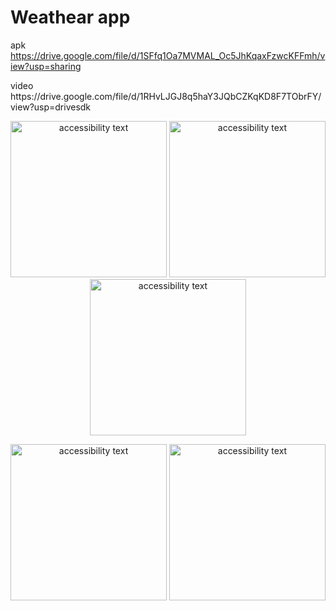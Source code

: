# Weathear app
apk https://drive.google.com/file/d/1SFfq1Oa7MVMAL_Oc5JhKqaxFzwcKFFmh/view?usp=sharing
<p align="left">
video      https://drive.google.com/file/d/1RHvLJGJ8q5haY3JQbCZKqKD8F7TObrFY/view?usp=drivesdk
    
</p>


<p align="center">
    <img src="https://raw.githubusercontent.com/Liyafar27/homePC/master/Screenshot_20211117-101942.png" width="250" alt="accessibility text">  
    <img src="https://drive.google.com/file/d/1S9swEE8os-CStjF9m0bUCzssv7dg35Oy/view" width="250" alt="accessibility text">
     <img src="https://raw.githubusercontent.com/Liyafar27/homePC/master/Screenshot_20211117-102039.png" width="250" alt="accessibility text">

 <p align="center">
    <img src="https://raw.githubusercontent.com/Liyafar27/homePC/master/Screenshot_20211117-102048.png" width="250" alt="accessibility text">  
    <img src="https://raw.githubusercontent.com/Liyafar27/homePC/master/Screenshot_20211117-102059.png" width="250" alt="accessibility text">

</p>
